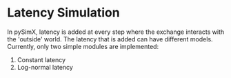 # Latency Simulation 

In pySimX, latency is added at every step where the exchange interacts with the 'outside' world. The latency that is added can have different models. Currently, only two simple modules are implemented: 

1. Constant latency 
2. Log-normal latency

